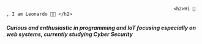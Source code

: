                                                                  <h2>Hi 👋 , I am Leonardo 👨‍💻 </h2> 

<h5><p>Curious and enthusiastic in programming and IoT focusing especially on web systems, currently studying Cyber Security</p></h5>

<p>
  
  
  
 
